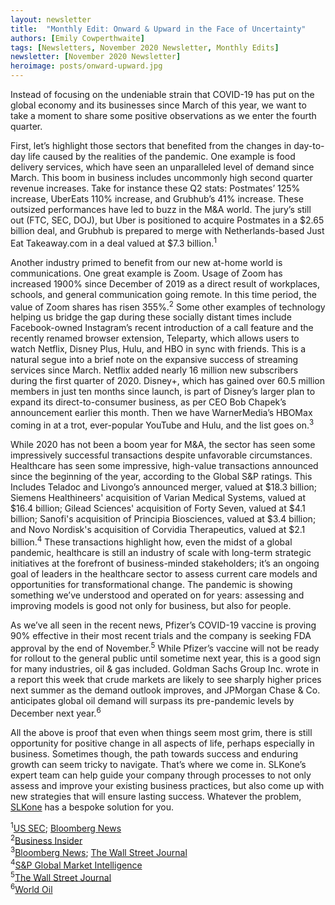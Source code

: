 ```yaml
---
layout: newsletter
title:  "Monthly Edit: Onward & Upward in the Face of Uncertainty"
authors: [Emily Cowperthwaite]
tags: [Newsletters, November 2020 Newsletter, Monthly Edits]
newsletter: [November 2020 Newsletter]
heroimage: posts/onward-upward.jpg
---
```


Instead of focusing on the undeniable strain that COVID-19 has put on the global economy and its businesses since March of this year, we want to take a moment to share some positive observations as we enter the fourth quarter.

First, let’s highlight those sectors that benefited from the changes in day-to-day life caused by the realities of the pandemic. One example is food delivery services, which have seen an unparalleled level of demand since March. This boom in business includes uncommonly high second quarter revenue increases. Take for instance these Q2 stats: Postmates’ 125% increase, UberEats 110% increase, and Grubhub’s 41% increase. These outsized performances have led to buzz in the M&A world. The jury’s still out (FTC, SEC, DOJ), but Uber is positioned to acquire Postmates in a $2.65 billion deal, and Grubhub is prepared to merge with Netherlands-based Just Eat Takeaway.com in a deal valued at $7.3 billion.<sup>1</sup>

Another industry primed to benefit from our new at-home world is communications. One great example is Zoom. Usage of Zoom has increased 1900% since December of 2019 as a direct result of workplaces, schools, and general communication going remote. In this time period, the value of Zoom shares has risen 355%.<sup>2</sup> Some other examples of technology helping us bridge the gap during these socially distant times include Facebook-owned Instagram’s recent introduction of a call feature and the recently renamed browser extension, Teleparty, which allows users to watch Netflix, Disney Plus, Hulu, and HBO in sync with friends. This is a natural segue into a brief note on the expansive success of streaming services since March. Netflix added nearly 16 million new subscribers during the first quarter of 2020. Disney+, which has gained over 60.5 million members in just ten months since launch, is part of Disney’s larger plan to expand its direct-to-consumer business, as per CEO Bob Chapek’s announcement earlier this month. Then we have WarnerMedia’s HBOMax coming in at a trot, ever-popular YouTube and Hulu, and the list goes on.<sup>3</sup>

While 2020 has not been a boom year for M&A, the sector has seen some impressively successful transactions despite unfavorable circumstances. Healthcare has seen some impressive, high-value transactions announced since the beginning of the year, according to the Global S&P ratings. This Includes Teladoc and Livongo’s announced merger, valued at $18.3 billion; Siemens Healthineers' acquisition of Varian Medical Systems, valued at $16.4 billion; Gilead Sciences' acquisition of Forty Seven, valued at $4.1 billion; Sanofi's acquisition of Principia Biosciences, valued at $3.4 billion; and Novo Nordisk's acquisition of Corvidia Therapeutics, valued at $2.1 billion.<sup>4</sup> These transactions highlight how, even the midst of a global pandemic, healthcare is still an industry of scale with long-term strategic initiatives at the forefront of business-minded stakeholders; it’s an ongoing goal of leaders in the healthcare sector to assess current care models and opportunities for transformational change. The pandemic is showing something we’ve understood and operated on for years: assessing and improving models is good not only for business, but also for people.  

As we’ve all seen in the recent news, Pfizer’s COVID-19 vaccine is proving 90% effective in their most recent trials and the company is seeking FDA approval by the end of November.<sup>5</sup> While Pfizer’s vaccine will not be ready for rollout to the general public until sometime next year, this is a good sign for many industries, oil & gas included. Goldman Sachs Group Inc. wrote in a report this week that crude markets are likely to see sharply higher prices next summer as the demand outlook improves, and JPMorgan Chase & Co. anticipates global oil demand will surpass its pre-pandemic levels by December next year.<sup>6</sup>

All the above is proof that even when things seem most grim, there is still opportunity for positive change in all aspects of life, perhaps especially in business. Sometimes though, the path towards success and enduring growth can seem tricky to navigate. That’s where we come in. SLKone’s expert team can help guide your company through processes to not only assess and improve your existing business practices, but also come up with new strategies that will ensure lasting success. Whatever the problem, <a href="https://slkone.com/">SLKone</a> has a bespoke solution for you.

<sup>1</sup><a href="https://bit.ly/2JQbxCy">US SEC</a>; <a href="https://bloom.bg/3kpvxbM">Bloomberg News</a><br>
<sup>2</sup><a href="https://bit.ly/2Ueuj8R">Business Insider</a><br>
<sup>3</sup><a href="https://bloom.bg/3pj8bbs">Bloomberg News</a>; <a href="https://on.wsj.com/32xPI12">The Wall Street Journal</a><br>
<sup>4</sup><a href="https://bit.ly/2JYbkgS">S&P Global Market Intelligence</a><br>
<sup>5</sup><a href="https://on.wsj.com/32AOqCD">The Wall Street Journal</a><br>
<sup>6</sup><a href="https://bit.ly/2UgFVrZ">World Oil</a>
